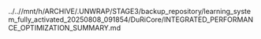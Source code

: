 ../..//mnt/h/ARCHIVE/.UNWRAP/STAGE3/backup_repository/learning_system_fully_activated_20250808_091854/DuRiCore/INTEGRATED_PERFORMANCE_OPTIMIZATION_SUMMARY.md